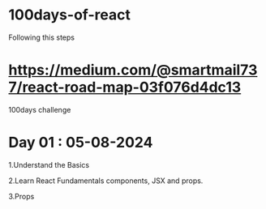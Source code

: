 # 100days-of-react

Following this steps

# https://medium.com/@smartmail737/react-road-map-03f076d4dc13

100days challenge

# Day 01 : 05-08-2024

1.Understand the Basics

2.Learn React Fundamentals components, JSX and props.

3.Props
